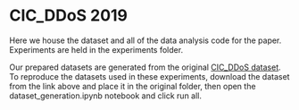 # CIC_DDoS 2019


Here we house the dataset and all of the data analysis code for the paper. Experiments are held in the experiments folder. 

Our prepared datasets are generated from the original [CIC_DDoS dataset](https://www.unb.ca/cic/datasets/ddos-2019.html). To reproduce the datasets used in these experiments, download the dataset from the link above and place it in the original folder, then open the dataset_generation.ipynb notebook and click run all.

